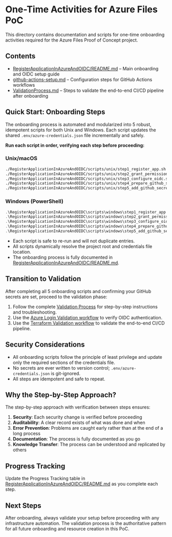 # One-Time Activities for Azure Files PoC

This directory contains documentation and scripts for one-time onboarding activities required for the Azure Files Proof of Concept project.

## Contents

- [RegisterApplicationInAzureAndOIDC/README.md](RegisterApplicationInAzureAndOIDC/README.md) – Main onboarding and OIDC setup guide
- [github-actions-setup.md](github-actions-setup.md) – Configuration steps for GitHub Actions workflows
- [ValidationProcess.md](ValidationProcess.md) – Steps to validate the end-to-end CI/CD pipeline after onboarding

## Quick Start: Onboarding Steps

The onboarding process is automated and modularized into 5 robust, idempotent scripts for both Unix and Windows. Each script updates the shared `.env/azure-credentials.json` file incrementally and safely.

**Run each script in order, verifying each step before proceeding:**

### Unix/macOS
```bash
./RegisterApplicationInAzureAndOIDC/scripts/unix/step1_register_app.sh
./RegisterApplicationInAzureAndOIDC/scripts/unix/step2_grant_permissions.sh
./RegisterApplicationInAzureAndOIDC/scripts/unix/step3_configure_oidc.sh
./RegisterApplicationInAzureAndOIDC/scripts/unix/step4_prepare_github_secrets.sh
./RegisterApplicationInAzureAndOIDC/scripts/unix/step5_add_github_secrets_cli.sh
```

### Windows (PowerShell)
```powershell
.\RegisterApplicationInAzureAndOIDC\scripts\windows\step1_register_app.ps1
.\RegisterApplicationInAzureAndOIDC\scripts\windows\step2_grant_permissions.ps1
.\RegisterApplicationInAzureAndOIDC\scripts\windows\step3_configure_oidc.ps1
.\RegisterApplicationInAzureAndOIDC\scripts\windows\step4_prepare_github_secrets.ps1
.\RegisterApplicationInAzureAndOIDC\scripts\windows\step5_add_github_secrets_cli.ps1
```

- Each script is safe to re-run and will not duplicate entries.
- All scripts dynamically resolve the project root and credentials file location.
- The onboarding process is fully documented in [RegisterApplicationInAzureAndOIDC/README.md](RegisterApplicationInAzureAndOIDC/README.md).

## Transition to Validation

After completing all 5 onboarding scripts and confirming your GitHub secrets are set, proceed to the validation phase:

1. Follow the complete [Validation Process](ValidationProcess.md) for step-by-step instructions and troubleshooting.
2. Use the [Azure Login Validation workflow](../../.github/workflows/azure-login-validation.yml) to verify OIDC authentication.
3. Use the [Terraform Validation workflow](../../.github/workflows/terraform-validation.yml) to validate the end-to-end CI/CD pipeline.


## Security Considerations

- All onboarding scripts follow the principle of least privilege and update only the required sections of the credentials file.
- No secrets are ever written to version control; `.env/azure-credentials.json` is git-ignored.
- All steps are idempotent and safe to repeat.

## Why the Step-by-Step Approach?

The step-by-step approach with verification between steps ensures:

1. **Security**: Each security change is verified before proceeding
2. **Auditability**: A clear record exists of what was done and when
3. **Error Prevention**: Problems are caught early rather than at the end of a long process
4. **Documentation**: The process is fully documented as you go
5. **Knowledge Transfer**: The process can be understood and replicated by others

## Progress Tracking

Update the Progress Tracking table in [RegisterApplicationInAzureAndOIDC/README.md](RegisterApplicationInAzureAndOIDC/README.md) as you complete each step.

## Next Steps

After onboarding, always validate your setup before proceeding with any infrastructure automation. The validation process is the authoritative pattern for all future onboarding and resource creation in this PoC.
